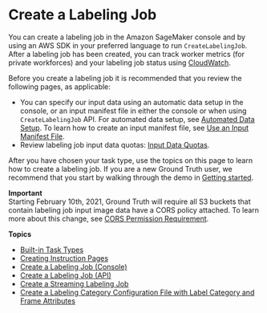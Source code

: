 # Create a Labeling Job<a name="sms-create-labeling-job"></a>

You can create a labeling job in the Amazon SageMaker console and by using an AWS SDK in your preferred language to run `CreateLabelingJob`\. After a labeling job has been created, you can track worker metrics \(for private workforces\) and your labeling job status using [CloudWatch](https://docs.aws.amazon.com/sagemaker/latest/dg/sms-monitor-cloud-watch.html)\.

Before you create a labeling job it is recommended that you review the following pages, as applicable:
+ You can specify our input data using an automatic data setup in the console, or an input manifest file in either the console or when using `CreateLabelingJob` API\. For automated data setup, see [Automated Data Setup](sms-console-create-manifest-file.md)\. To learn how to create an input manifest file, see [Use an Input Manifest File](sms-input-data-input-manifest.md)\.
+ Review labeling job input data quotas: [Input Data Quotas](input-data-limits.md)\.

After you have chosen your task type, use the topics on this page to learn how to create a labeling job\. If you are a new Ground Truth user, we recommend that you start by walking through the demo in [Getting started](sms-getting-started.md)\.

**Important**  
Starting February 10th, 2021, Ground Truth will require all S3 buckets that contain labeling job input image data have a CORS policy attached\. To learn more about this change, see [CORS Permission Requirement](sms-cors-update.md)\.

**Topics**
+ [Built\-in Task Types](sms-task-types.md)
+ [Creating Instruction Pages](sms-creating-instruction-pages.md)
+ [Create a Labeling Job \(Console\)](sms-create-labeling-job-console.md)
+ [Create a Labeling Job \(API\)](sms-create-labeling-job-api.md)
+ [Create a Streaming Labeling Job](sms-streaming-create-job.md)
+ [Create a Labeling Category Configuration File with Label Category and Frame Attributes](sms-label-cat-config-attributes.md)